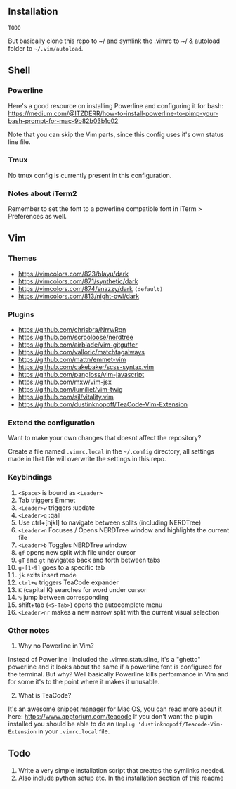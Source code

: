 ## Installation
`TODO`

But basically clone this repo to ~/ and symlink the .vimrc to ~/ & autoload folder to `~/.vim/autoload`.

## Shell
### Powerline
Here's a good resource on installing Powerline and configuring it for bash:
https://medium.com/@ITZDERR/how-to-install-powerline-to-pimp-your-bash-prompt-for-mac-9b82b03b1c02

Note that you can skip the Vim parts, since this config uses it's own status
line file.

### Tmux
No tmux config is currently present in this configuration.

### Notes about iTerm2
Remember to set the font to a powerline compatible font in iTerm > Preferences
as well.

## Vim
### Themes

* https://vimcolors.com/823/blayu/dark
* https://vimcolors.com/871/synthetic/dark
* https://vimcolors.com/874/snazzy/dark `(default)`
* https://vimcolors.com/813/night-owl/dark

### Plugins
* https://github.com/chrisbra/NrrwRgn
* https://github.com/scrooloose/nerdtree
* https://github.com/airblade/vim-gitgutter
* https://github.com/valloric/matchtagalways
* https://github.com/mattn/emmet-vim
* https://github.com/cakebaker/scss-syntax.vim
* https://github.com/pangloss/vim-javascript
* https://github.com/mxw/vim-jsx
* https://github.com/lumiliet/vim-twig
* https://github.com/sjl/vitality.vim
* https://github.com/dustinknopoff/TeaCode-Vim-Extension

### Extend the configuration
Want to make your own changes that doesnt affect the repository?

Create a file named `.vimrc.local` in the `~/.config` directory, all settings made
in that file will overwrite the settings in this repo.

### Keybindings
1. `<Space>` is bound as `<Leader>`
2. Tab triggers Emmet
3. `<Leader>w` triggers :update
4. `<Leader>q` :qall
5. Use ctrl+[hjkl] to navigate between splits (including NERDTree)
6. `<Leader>n` Focuses / Opens NERDTree window and highlights the current file
7. `<Leader>b` Toggles NERDTree window
8. `gf` opens new split with file under cursor
9. `gT` and `gt` navigates back and forth between tabs
10. `g-[1-9]` goes to a specific tab
11. `jk` exits insert mode
12. `ctrl+e` triggers TeaCode expander
13. `K` (capital K) searches for word under cursor
14. `%` jump between corresponding <tags>
15. shift+tab (`<S-Tab>`) opens the autocomplete menu
16. `<Leader>nr` makes a new narrow split with the current visual selection

### Other notes
1. Why no Powerline in Vim?

Instead of Powerline i included the .vimrc.statusline, it's a "ghetto" powerline
and it looks about the same if a powerline font is configured for the terminal.
But why? Well basically Powerline kills performance in Vim and for some it's to
the point where it makes it unusable.

2. What is TeaCode?

It's an awesome snippet manager for Mac OS, you can read more about it here: https://www.apptorium.com/teacode
If you don't want the plugin installed you should be able to do an `Unplug
'dustinknopoff/Teacode-Vim-Extension` in your `.vimrc.local` file.

## Todo
1. Write a very simple installation script that creates the symlinks needed.
2. Also include python setup etc. In the installation section of this readme
